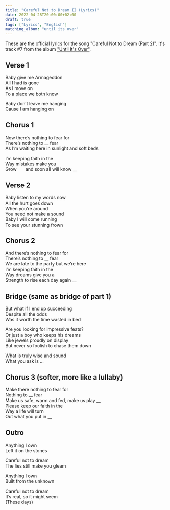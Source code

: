 ```yaml
---
title: "Careful Not to Dream II (Lyrics)"
date: 2022-04-28T20:00:00+02:00
draft: true
tags: ["Lyrics", "English"]
matching_album: "until its over"
---
```


These are the official lyrics for the song "Careful Not to Dream (Part 2)". It's track #7 from the album ["Until It's Over"](/albums/until-its-over).

## Verse 1
Baby give me Armageddon  
All I had is gone  
As I move on  
To a place we both know

Baby don’t leave me hanging  
Cause I am hanging on

## Chorus 1
Now there’s nothing to fear for  
There’s nothing to __ fear  
As I’m waiting here in sunlight and soft beds 

I’m keeping faith in the  
Way mistakes make you  
Grow&emsp;&emsp;and soon all will know __

## Verse 2
Baby listen to my words now  
All the hurt goes down  
When you’re around  
You need not make a sound   
Baby I will come running  
To see your stunning frown

## Chorus 2
And there’s nothing to fear for  
There’s nothing to __ fear  
We are late to the party but we’re here  
I’m keeping faith in the  
Way dreams give you a  
Strength to rise each day again __  

## Bridge (same as bridge of part 1)
But what if I end up succeeding  
Despite all the odds  
Was it worth the time wasted in bed

Are you looking for impressive feats?  
Or just a boy who keeps his dreams   
Like jewels proudly on display  
But never so foolish to chase them down  

What is truly wise and sound  
What you ask is … 

## Chorus 3 (softer, more like a lullaby)
Make there nothing to fear for  
Nothing to __ fear  
Make us safe, warm and fed, make us play __  
Please keep our faith in the  
Way a life will turn   
Out what you put in __

## Outro
Anything I own  
Left it on the stones

Careful not to dream  
The lies still make you gleam

Anything I own  
Built from the unknown

Careful not to dream  
It’s real, so it might seem  
(These days)
